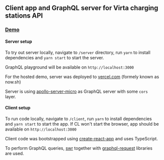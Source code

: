 ## Client app and GraphQL server for Virta charging stations API

### <a href="https://virta-client.vercel.app" target="_blank">Demo</a>

#### Server setup

To try out server locally, navigate to `/server` directory, run `yarn` to
install dependencies and `yarn start` to start the server.

GraphQL playground will be available on `http://localhost:3000`

For the hosted demo, server was deployed to [vercel.com](https://vercel.com)
(formely known as now.sh)

Server is using
[apollo-server-micro](https://www.npmjs.com/package/apollo-server-micro) as
GraphQL server with some `cors` layer.

#### Client setup

To run code locally, navigate to `/client`, run `yarn` to install dependencies
and `yarn start` to start the app. If CL won't start the browser, app should be
available on `http://localhost:3000`

Client code was bootstrapped using
[create-react-app](https://create-react-app.dev) and uses TypeScript.

To perform GraphQL queries, [swr](https://swr.vercel.app) together with
[graphql-request](https://github.com/prisma-labs/graphql-request) libraries are
used.
